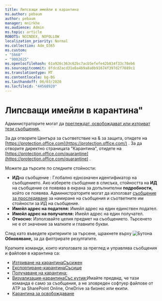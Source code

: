 ```yaml
---
title: Липсващи имейли в карантина
ms.author: pebaum
author: pebaum
manager: mnirkhe
ms.audience: Admin
ms.topic: article
ROBOTS: NOINDEX, NOFOLLOW
localization_priority: Normal
ms.collection: Adm_O365
ms.custom:
- "5668"
- "9002625"
ms.openlocfilehash: 61a926c363c62bc7acb5efefe42b834f33c78eb6
ms.sourcegitcommit: 8fdcd2acd31e8a4b9a8a0b91674f397d2f7889c1
ms.translationtype: MT
ms.contentlocale: bg-BG
ms.lasthandoff: 06/03/2020
ms.locfileid: "44568920"
---
```

# <a name="missing-emails-in-quarantine"></a>Липсващи имейли в карантина"

Администраторите могат да [преглеждат, освобождават или изтриват тези съобщения.](https://docs.microsoft.com/microsoft-365/security/office-365-security/manage-quarantined-messages-and-files?view=o365-worldwide)

За да отворите Центъра за съответствие на & за защита, отидете на [https://protection.office.com](https://protection.office.com/) . За да отворите директно страницата "Карантина", отидете на [https://protection.office.com/quarantine](https://protection.office.com/quarantine) .  

Можете да търсите по следните стойности:  

- **ИД**на съобщение : Глобално еднозначен идентификатор на съобщението. Ако изберете съобщение в списъка, стойността на **ИД** на съобщение се появява в екрана за допълнителни **подробности,** който се появява. Администраторите могат да използват [съобщение за проследяване](https://docs.microsoft.com/microsoft-365/security/office-365-security/message-trace-scc?view=o365-worldwide) за намиране на съобщения и съответните им стойности за ИД на съобщение.
- **Имейл адрес на подателя:** Имейл адрес на един единствен подател.
- **Имейл адрес на получателя:** Имейл адрес на един получател.
- **Относно:** Използвайте целия предмет на съобщението. Търсенето не е от значение за малките и главните букви.

След като въведете критериите за търсене, щракнете върху ![ Бутона ](https://docs.microsoft.com/microsoft-365/media/scc-quarantine-refresh.png?view=o365-worldwide) **Обновяване,** за да филтрирате резултатите.  

Кратките команди, които използвате за преглед и управлява съобщения и файлове в карантина са:
- [Изтриване на карантинаСъсижен](https://docs.microsoft.com/powershell/module/exchange/delete-quarantinemessage)
- [Експортиране-карантинаСъсище](https://docs.microsoft.com/powershell/module/exchange/export-quarantinemessage)
- [Получаване на карантина:](https://docs.microsoft.com/powershell/module/exchange/get-quarantinemessage)
- [Визуализация-карантинаСъс кутия:](https://docs.microsoft.com/powershell/module/exchange/preview-quarantinemessage)Имайте предвид, че тази команда е само за съобщения, а не зловреден софтуер файлове от ATP за SharePoint Online, OneDrive за бизнес или екипи.
- [Карантина за освобождаване](https://docs.microsoft.com/powershell/module/exchange/release-quarantinemessage)